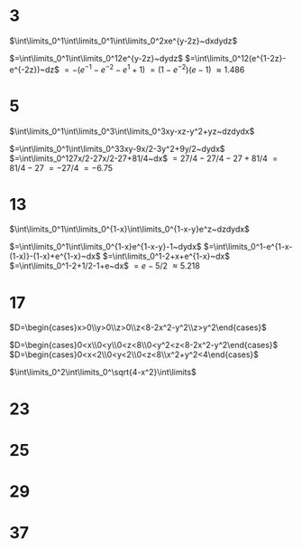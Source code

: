 # 3

$\int\limits_0^1\int\limits_0^1\int\limits_0^2xe^{y-2z}~dxdydz$

$=\int\limits_0^1\int\limits_0^12e^{y-2z}~dydz$
$=\int\limits_0^12(e^{1-2z}-e^{-2z})~dz$
$=-(e^{-1}-e^{-2}-e^{1}+1)$
$=(1-e^{-2})(e-1)$
$\approx1.486$

# 5

$\int\limits_0^1\int\limits_0^3\int\limits_0^3xy-xz-y^2+yz~dzdydx$

$=\int\limits_0^1\int\limits_0^33xy-9x/2-3y^2+9y/2~dydx$
$=\int\limits_0^127x/2-27x/2-27+81/4~dx$
$=27/4-27/4-27+81/4$
$=81/4-27$
$=-27/4$
$=-6.75$

# 13

$\int\limits_0^1\int\limits_0^{1-x}\int\limits_0^{1-x-y}e^z~dzdydx$

$=\int\limits_0^1\int\limits_0^{1-x}e^{1-x-y}-1~dydx$
$=\int\limits_0^1-e^{1-x-(1-x)}-(1-x)+e^{1-x}~dx$
$=\int\limits_0^1-2+x+e^{1-x}~dx$
$=\int\limits_0^1-2+1/2-1+e~dx$
$=e-5/2$
$\approx5.218$

# 17

$D=\begin{cases}x>0\\y>0\\z>0\\z<8-2x^2-y^2\\z>y^2\end{cases}$

$D=\begin{cases}0<x\\0<y\\0<z<8\\0<y^2<z<8-2x^2-y^2\end{cases}$
$D=\begin{cases}0<x<2\\0<y<2\\0<z<8\\x^2+y^2<4\end{cases}$

$\int\limits_0^2\int\limits_0^\sqrt{4-x^2}\int\limits$

# 23

# 25

# 29

# 37
